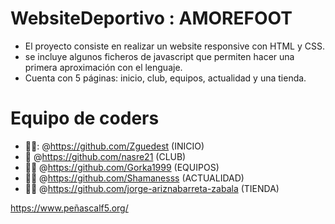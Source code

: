 # WebsiteDeportivo : AMOREFOOT
- El proyecto consiste en realizar un website responsive con HTML y CSS.
- se incluye algunos ficheros de javascript que permiten hacer una primera aproximación con el lenguaje.
- Cuenta con 5 páginas: inicio, club, equipos, actualidad y una tienda.


# Equipo de coders

- 👩‍💻: @https://github.com/Zguedest (INICIO)
- :ninja: @https://github.com/nasre21 (CLUB)
- :technologist: @https://github.com/Gorka1999 (EQUIPOS)
- :woman_student: @https://github.com/Shamanesss (ACTUALIDAD)
- :man_astronaut: @https://github.com/jorge-ariznabarreta-zabala (TIENDA)

https://www.peñascalf5.org/

